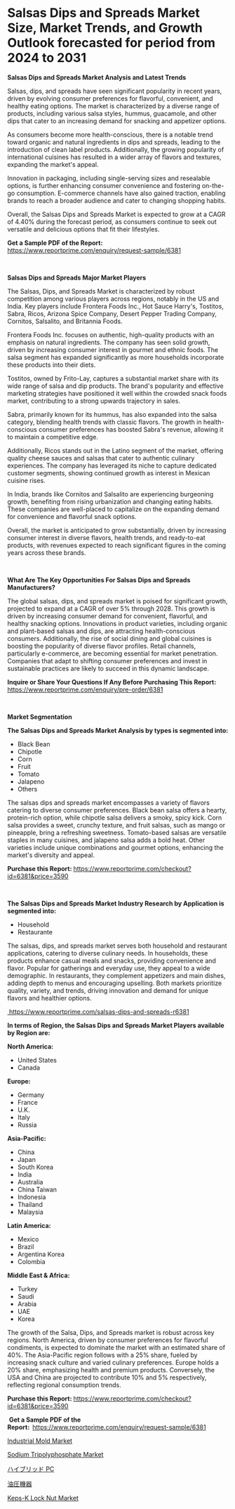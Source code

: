 <p><h1>Salsas Dips and Spreads Market Size, Market Trends, and Growth Outlook forecasted for period from 2024 to 2031</h1></p><p><strong>Salsas Dips and Spreads Market Analysis and Latest Trends</strong></p>
<p><p>Salsas, dips, and spreads have seen significant popularity in recent years, driven by evolving consumer preferences for flavorful, convenient, and healthy eating options. The market is characterized by a diverse range of products, including various salsa styles, hummus, guacamole, and other dips that cater to an increasing demand for snacking and appetizer options. </p><p>As consumers become more health-conscious, there is a notable trend toward organic and natural ingredients in dips and spreads, leading to the introduction of clean label products. Additionally, the growing popularity of international cuisines has resulted in a wider array of flavors and textures, expanding the market's appeal. </p><p>Innovation in packaging, including single-serving sizes and resealable options, is further enhancing consumer convenience and fostering on-the-go consumption. E-commerce channels have also gained traction, enabling brands to reach a broader audience and cater to changing shopping habits. </p><p>Overall, the Salsas Dips and Spreads Market is expected to grow at a CAGR of 4.40% during the forecast period, as consumers continue to seek out versatile and delicious options that fit their lifestyles.</p></p>
<p><strong>Get a Sample PDF of the Report:&nbsp;</strong> <a href="https://www.reportprime.com/enquiry/request-sample/6381">https://www.reportprime.com/enquiry/request-sample/6381</a></p>
<p>&nbsp;</p>
<p><strong>Salsas Dips and Spreads Major Market Players</strong></p>
<p><p>The Salsas, Dips, and Spreads Market is characterized by robust competition among various players across regions, notably in the US and India. Key players include Frontera Foods Inc., Hot Sauce Harry's, Tostitos, Sabra, Ricos, Arizona Spice Company, Desert Pepper Trading Company, Cornitos, Salsalito, and Britannia Foods. </p><p>Frontera Foods Inc. focuses on authentic, high-quality products with an emphasis on natural ingredients. The company has seen solid growth, driven by increasing consumer interest in gourmet and ethnic foods. The salsa segment has expanded significantly as more households incorporate these products into their diets.</p><p>Tostitos, owned by Frito-Lay, captures a substantial market share with its wide range of salsa and dip products. The brand's popularity and effective marketing strategies have positioned it well within the crowded snack foods market, contributing to a strong upwards trajectory in sales. </p><p>Sabra, primarily known for its hummus, has also expanded into the salsa category, blending health trends with classic flavors. The growth in health-conscious consumer preferences has boosted Sabra's revenue, allowing it to maintain a competitive edge.</p><p>Additionally, Ricos stands out in the Latino segment of the market, offering quality cheese sauces and salsas that cater to authentic culinary experiences. The company has leveraged its niche to capture dedicated customer segments, showing continued growth as interest in Mexican cuisine rises.</p><p>In India, brands like Cornitos and Salsalito are experiencing burgeoning growth, benefiting from rising urbanization and changing eating habits. These companies are well-placed to capitalize on the expanding demand for convenience and flavorful snack options.</p><p>Overall, the market is anticipated to grow substantially, driven by increasing consumer interest in diverse flavors, health trends, and ready-to-eat products, with revenues expected to reach significant figures in the coming years across these brands.</p></p>
<p>&nbsp;</p>
<p><strong>What Are The Key Opportunities For Salsas Dips and Spreads Manufacturers?</strong></p>
<p><p>The global salsas, dips, and spreads market is poised for significant growth, projected to expand at a CAGR of over 5% through 2028. This growth is driven by increasing consumer demand for convenient, flavorful, and healthy snacking options. Innovations in product varieties, including organic and plant-based salsas and dips, are attracting health-conscious consumers. Additionally, the rise of social dining and global cuisines is boosting the popularity of diverse flavor profiles. Retail channels, particularly e-commerce, are becoming essential for market penetration. Companies that adapt to shifting consumer preferences and invest in sustainable practices are likely to succeed in this dynamic landscape.</p></p>
<p><strong>Inquire or Share Your Questions If Any Before Purchasing This Report:</strong> <a href="https://www.reportprime.com/enquiry/pre-order/6381">https://www.reportprime.com/enquiry/pre-order/6381</a></p>
<p>&nbsp;</p>
<p><strong>Market Segmentation</strong></p>
<p><strong>The Salsas Dips and Spreads Market Analysis by types is segmented into:</strong></p>
<p><ul><li>Black Bean</li><li>Chipotle</li><li>Corn</li><li>Fruit</li><li>Tomato</li><li>Jalapeno</li><li>Others</li></ul></p>
<p><p>The salsas dips and spreads market encompasses a variety of flavors catering to diverse consumer preferences. Black bean salsa offers a hearty, protein-rich option, while chipotle salsa delivers a smoky, spicy kick. Corn salsa provides a sweet, crunchy texture, and fruit salsas, such as mango or pineapple, bring a refreshing sweetness. Tomato-based salsas are versatile staples in many cuisines, and jalapeno salsa adds a bold heat. Other varieties include unique combinations and gourmet options, enhancing the market's diversity and appeal.</p></p>
<p><strong>Purchase this Report:&nbsp;</strong><a href="https://www.reportprime.com/checkout?id=6381&price=3590">https://www.reportprime.com/checkout?id=6381&price=3590</a></p>
<p>&nbsp;</p>
<p><strong>The Salsas Dips and Spreads Market Industry Research by Application is segmented into:</strong></p>
<p><ul><li>Household</li><li>Restaurante</li></ul></p>
<p><p>The salsas, dips, and spreads market serves both household and restaurant applications, catering to diverse culinary needs. In households, these products enhance casual meals and snacks, providing convenience and flavor. Popular for gatherings and everyday use, they appeal to a wide demographic. In restaurants, they complement appetizers and main dishes, adding depth to menus and encouraging upselling. Both markets prioritize quality, variety, and trends, driving innovation and demand for unique flavors and healthier options.</p></p>
<p><a href="https://www.reportprime.com/salsas-dips-and-spreads-r6381">&nbsp;https://www.reportprime.com/salsas-dips-and-spreads-r6381</a></p>
<p><strong>In terms of Region, the Salsas Dips and Spreads Market Players available by Region are:</strong></p>
<p>
    <p> <strong> North America: </strong>
        <ul>
            <li>United States</li>
            <li>Canada</li>
        </ul>
        </p> 
    <p> <strong> Europe: </strong>
        <ul>
            <li>Germany</li>
            <li>France</li>
            <li>U.K.</li>
            <li>Italy</li>
            <li>Russia</li>
        </ul>
        </p> 
    <p> <strong> Asia-Pacific: </strong>
        <ul>
            <li>China</li>
            <li>Japan</li>
            <li>South Korea</li>
            <li>India</li>
            <li>Australia</li>
            <li>China Taiwan</li>
            <li>Indonesia</li>
            <li>Thailand</li>
            <li>Malaysia</li>
        </ul>
        </p> 
    <p> <strong> Latin America: </strong>
        <ul>
            <li>Mexico</li>
            <li>Brazil</li>
            <li>Argentina Korea</li>
            <li>Colombia</li>
        </ul>
        </p> 
    <p> <strong> Middle East & Africa: </strong>
        <ul>
            <li>Turkey</li>
            <li>Saudi</li>
            <li>Arabia</li>
            <li>UAE</li>
            <li>Korea</li>
        </ul>
    </p>
    </p>
<p><p>The growth of the Salsa, Dips, and Spreads market is robust across key regions. North America, driven by consumer preferences for flavorful condiments, is expected to dominate the market with an estimated share of 40%. The Asia-Pacific region follows with a 25% share, fueled by increasing snack culture and varied culinary preferences. Europe holds a 20% share, emphasizing health and premium products. Conversely, the USA and China are projected to contribute 10% and 5% respectively, reflecting regional consumption trends.</p></p>
<p><strong>Purchase this Report: </strong><a href="https://www.reportprime.com/checkout?id=6381&price=3590">https://www.reportprime.com/checkout?id=6381&price=3590</a></p>
<p>&nbsp;<strong>Get a Sample PDF of the Report:&nbsp;&nbsp;</strong><a href="https://www.reportprime.com/enquiry/request-sample/6381">https://www.reportprime.com/enquiry/request-sample/6381</a></p>
<p><strong></strong></p>
<p><p><a href="https://medium.com/@stevenlane654/future-of-industrial-mold-market-global-market-forecast-and-market-trends-2024-2031-935d6f6eb044">Industrial Mold Market</a></p><p><a href="https://www.linkedin.com/pulse/global-sodium-tripolyphosphate-industry-analysis-report-market-fzxtc?trackingId=F8WM8lzcTpu%2B5yEnsyZ77A%3D%3D">Sodium Tripolyphosphate Market</a></p><p><a href="https://medium.com/@tubbs463/%E3%83%8F%E3%82%A4%E3%83%96%E3%83%AA%E3%83%83%E3%83%89pc%E5%B8%82%E5%A0%B4-2024%E5%B9%B4%E3%81%8B%E3%82%892031%E5%B9%B4%E3%81%BE%E3%81%A7%E3%81%AE%E6%A5%AD%E7%95%8C%E5%8B%95%E5%90%91%E3%81%A8%E4%BA%88%E6%B8%AC-6073c136e6f0">ハイブリッド PC</a></p><p><a href="https://medium.com/@tubbs463/hydraulic-equipment-%E5%B8%82%E5%A0%B4%E3%81%AE%E3%83%8A%E3%83%93%E3%82%B2%E3%83%BC%E3%82%B7%E3%83%A7%E3%83%B3-2024%E5%B9%B4%E3%81%8B%E3%82%892031%E5%B9%B4%E3%81%AE%E6%9C%9F%E9%96%93%E3%81%AB%E3%81%8A%E3%81%91%E3%82%8B%E5%B0%82%E9%96%80%E5%AE%B6%E3%81%AE%E5%88%86%E6%9E%90%E3%81%A8%E5%B8%82%E5%A0%B4%E4%BA%88%E6%B8%AC-2d773cabdd6e">油圧機器</a></p><p><a href="https://issuu.com/reportprime-2/docs/keps-k-lock-nut-market-size-2030.pp_d7ba646fe91bf4">Keps-K Lock Nut Market</a></p></p>